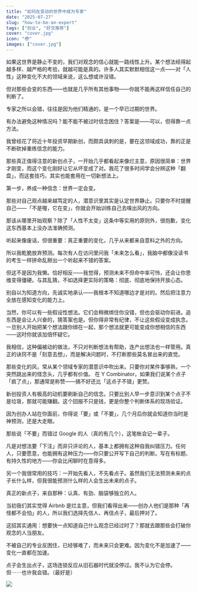 ```yaml
---
title: "如何在变动的世界中成为专家"
date: "2025-07-27"
slug: "how-to-be-an-expert"
tags: ["创业", "好文推荐"]
cover: "cover.jpg"
icon: "😎"
images: ["cover.jpg"]
---
```

如果这世界是静止不变的，我们对观念的信心就能一路线性上升。某个想法经得起越多样、越严格的考验，就越可能是真的。许多人其实默默相信这一点——对「人性」这种变化不大的领域来说，这么想或许没错。



但对那些会变的东西——也就是几乎所有其他事物——你就不能再这样信任自己的判断了。



专家之所以会错，往往是因为他们精通的，是一个早已过期的世界。



有办法避免这种情况吗？能不能不被过时信念困住？答案是——可以，但得靠一点方法。



我曾经花了将近十年投资早期新创，而颇具讽刺的是，要在这领域成功，靠的正是不断砍掉重练信念的能力。



那些真正值得注意的新创点子，一开始几乎都看起来像烂主意，原因很简单：世界才刚变，而这个变化刚好让它从坏变成了对。我花了很多时间学会分辨这种「翻盘」，而这套技巧，其实也能套用在一切新想法上。



第一步，养成一种信念：世界一定会变。



那些对自己观点越来越笃定的人，潜意识里其实是认定世界静止。只要你不时提醒自己——「不是喔，它在变」，你就会开始训练自己去嗅出风的方向。



那该从哪里开始观察？除了「人性不太变」这条中等实用的原则外，很抱歉，变化这东西基本上没办法准确预测。



听起来像废话，但很重要：真正重要的变化，几乎从来都来自意料之外的方向。



所以我乾脆放弃预测。每次有人在访问里问我「未来怎么看」，我脑中都像没读书的考生一样拼命乱掰出一个听起来不错的答案。



但这不是因为我懒。恰好相反——我觉得，预测未来不但命中率可怜，还会让你思维变得僵硬。与其乱猜，不如选择更实际的策略：彻底、彻底地保持开放心态。



别自以为知道方向，先诚实地承认——我根本不知道哪边才是对的。然后把注意力全放在感知变化的能力上。



当然，你可以有一些假设性想法。它们会稍微绑住你没错，但也会驱动你前进。追东西是会让人兴奋的，猜答案也是。但你得非常有纪律，不让这些假设变成执念。
一旦别人开始把某个想法跟你绑在一起，那个想法就更可能变成你想相信的东西——这时你就该加倍怀疑它。



我相信，这种偏被动的做法，不只对判断想法有帮助，连产出想法也一样管用。真正的诀窍不是「刻意去想」，而是解决问题时，不打断那些莫名冒出来的直觉。



那些变化的风，常从某个领域专家的潜意识中吹出来。只要你对某件事够熟，一个突然跳出来的怪念头，几乎都有价值。
在 Y Combinator，如果我们说某个点子「疯了点」，那通常是称赞——搞不好还比「这点子不错」更赞。



新创投资人有极高的动机要刷新自己的信念。只要比别人早一步意识到某个点子不是垃圾，那就可能赚翻。这个回报不只是钱，更是你整个判断体系的现场验证。



因为创办人站在你面前，你得说「要」或「不要」，几个月后你就会知道你当时是神预测，还是大走眼。



那些说「不要」而错过 Google 的人（真的有几个），这笔帐会记一辈子。



凡是对想法要「下注」而非只评论的人，基本上都拥有这种自我纠错压力。任何人，只要愿意，也能拥有这种压力——你只要公开写下自己的判断。写在有标题、有持久性的地方——你会比闲聊时在意得多。



另一个我很常用的技巧：一开始先看人，不先看点子。虽然我们无法预测未来的点子长什么样，但我很能预测什么样的人会生出未来的点子。



真正的新点子，来自那种：认真、有劲、脑袋够独立的人。



当初我们其实觉得 Airbnb 是烂主意，但我们看得出来——创办人他们是那种「再怪都不会怕」的人，所以我们选择先信人、再信点子，最后押对了。



这招其实通用：想要快一点知道自己什么观念已经过时了？那就去跟那些会打破你观念的人当朋友。



不被自己的专业反困住，已经够难了，而未来只会更难。因为变化不是加速了——变化一直都在加速。



点子会生出点子，这场连锁反应从旧石器时代就没停过。我不认为它会停。
但⋯⋯也许我会错。（最好是）




![](https://prod-files-secure.s3.us-west-2.amazonaws.com/112d0858-5090-4d34-a606-b75eb8d65fd2/46476355-9cf3-4e99-9b7a-3531bc426380/1000202064.png?X-Amz-Algorithm=AWS4-HMAC-SHA256&X-Amz-Content-Sha256=UNSIGNED-PAYLOAD&X-Amz-Credential=ASIAZI2LB4662WWXFQYC%2F20250817%2Fus-west-2%2Fs3%2Faws4_request&X-Amz-Date=20250817T114326Z&X-Amz-Expires=3600&X-Amz-Security-Token=IQoJb3JpZ2luX2VjEEEaCXVzLXdlc3QtMiJIMEYCIQDpSqKUJe6OKzdSrlT1pR5qa1W4JZzZCgw1AdeRAEWZLwIhAIal3s%2FgAO0jabfF%2FucDv%2BCsU98ZipXJb1WiG%2B6xlEjQKogECIr%2F%2F%2F%2F%2F%2F%2F%2F%2F%2FwEQABoMNjM3NDIzMTgzODA1Igxm%2BNDKzpSMuwu2cCIq3AOGUTj3%2FADDU0nz2QRtx5bdKwVtFBDCUEfC9ffZJj2YJdWQdOm0PeiJEYjnjQkuLlY9f06tB6Ebu9L0o7uNoepQ2p27nFTPTXt8epiFhX0MT0RoGnJPzrvvYXjDwqporD5R6KqcD1rW0j0jpJKI%2FLwbVoRF7q%2FqgH2K5YS%2BAqniI4DtieesMf8V7s9Qs3QVMN5jUyYEtzkPYbhrSnvevu4%2BL4ZSJ5WY%2Fxlgx9kT3BAnGA5xyDe4SB5agMgS7rNdzUPHb6FDEc0FFkEzQSwMfVhX4HWhuPC2WzCZ8caKxqb9uSVzqQnIv5Khc%2B02Vht6rJgRtYUk8VauRLtwepRn7PLPXP9voBVt3sWd92LisI5xPIor5t%2B7vtmdDN1VqUcEIYFcH5NFG6QPnmQdKTXfyLx4P31OnA%2BmJt7343zEw59FYoEeSuGZOxk2euJCV9WKhEc9Pp8qfDwpIvFvhTZ3JzPDGxKPE3B7i2uGSK%2BM15Xs%2BStUst4lFbC4ae%2FlVAyWCc%2B7I2KMxbwib1FeNtvqKV%2BF3XtVfW8U1GFuGcya13vRu9ibXHB2zfXsABTsQ0c%2FASqJ29oBVqkWeLesLxERmU7W2ZLiz4u4idY9%2FNr%2Bui5rCa3jwpTq3pwG2%2FD5GDCWuYbFBjqkASiNo278QVz%2BSuQ5UvNltaGt4MyAJnbPlnuPCjmPXGLYUrdySDfh7UVc1w1927LYPetiCR5O58GVYYsvLgx%2FGT47qXmjazuEsprmsbfEt0qBzFav2Hh2lZwd2uzVghA9CcmNm0%2FkMDEK5DcSK7fQf2ynmEwpDfC9ICEK4rvbHTLTEbY5YvX6PA8uPIoHFV1XQJEh7VwSmx8fLIfWVo2C3lCSr1xA&X-Amz-Signature=70469d6ed4ae561544b91d2ef0dbeb2a2e035a4dc1a9ed233ccca951a7e443d9&X-Amz-SignedHeaders=host&x-amz-checksum-mode=ENABLED&x-id=GetObject)

